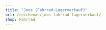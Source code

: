 ```yaml
---
title: "Joos (Fahrrad-Lagerverkauf)"
url: /reichenau/joos-fahrrad-lagerverkauf/
shop: Fahrrad
---
```

